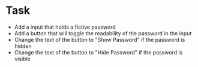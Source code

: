 # Task

- Add a input that holds a fictive password
- Add a button that will toggle the readability of the password in the input
- Change the text of the button to "Show Password" if the password is hidden
- Change the text of the button to "Hide Password" if the password is visible

